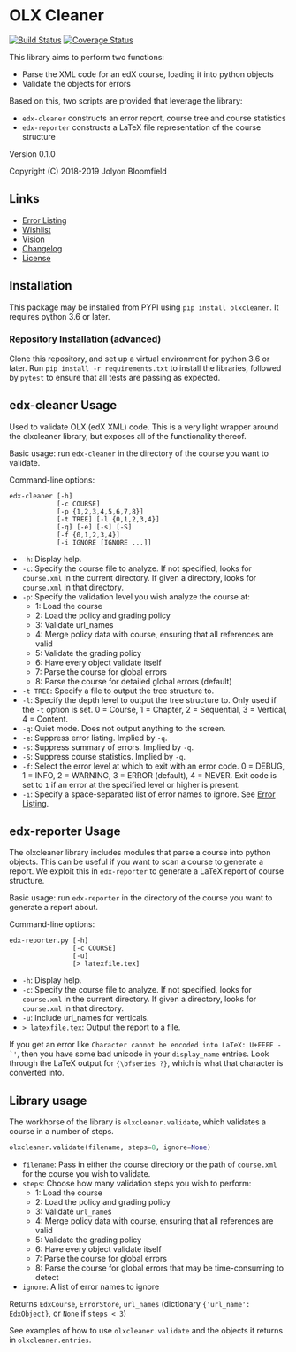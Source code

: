 # OLX Cleaner

[![Build Status](https://api.travis-ci.org/jolyonb/olxcleaner.svg?branch=master)](https://travis-ci.org/jolyonb/olxcleaner) [![Coverage Status](https://codecov.io/gh/jolyonb/olxcleaner/branch/master/graphs/badge.svg)](https://codecov.io/gh/jolyonb/olxcleaner)

This library aims to perform two functions:

* Parse the XML code for an edX course, loading it into python objects
* Validate the objects for errors

Based on this, two scripts are provided that leverage the library:

* `edx-cleaner` constructs an error report, course tree and course statistics
* `edx-reporter` constructs a LaTeX file representation of the course structure

Version 0.1.0

Copyright (C) 2018-2019 Jolyon Bloomfield

## Links

* [Error Listing](errors.md)
* [Wishlist](wishlist.md)
* [Vision](vision.md)
* [Changelog](changelog.md)
* [License](LICENSE)

## Installation

This package may be installed from PYPI using `pip install olxcleaner`. It requires python 3.6 or later.

### Repository Installation (advanced) 

Clone this repository, and set up a virtual environment for python 3.6 or later. Run `pip install -r requirements.txt` to install the libraries, followed by `pytest` to ensure that all tests are passing as expected.

## edx-cleaner Usage

Used to validate OLX (edX XML) code. This is a very light wrapper around the olxcleaner library, but exposes all of the functionality thereof.

Basic usage: run `edx-cleaner` in the directory of the course you want to validate.

Command-line options:

```text
edx-cleaner [-h] 
            [-c COURSE]
            [-p {1,2,3,4,5,6,7,8}] 
            [-t TREE] [-l {0,1,2,3,4}]
            [-q] [-e] [-s] [-S]
            [-f {0,1,2,3,4}]
            [-i IGNORE [IGNORE ...]]
```

* `-h`: Display help.
* `-c`: Specify the course file to analyze. If not specified, looks for `course.xml` in the current directory. If given a directory, looks for `course.xml` in that directory.
* `-p`: Specify the validation level you wish analyze the course at:
  * 1: Load the course
  * 2: Load the policy and grading policy
  * 3: Validate url_names
  * 4: Merge policy data with course, ensuring that all references are valid
  * 5: Validate the grading policy
  * 6: Have every object validate itself
  * 7: Parse the course for global errors
  * 8: Parse the course for detailed global errors (default)
* `-t TREE`: Specify a file to output the tree structure to.
* `-l`: Specify the depth level to output the tree structure to. Only used if the `-t` option is set. 0 = Course, 1 = Chapter, 2 = Sequential, 3 = Vertical, 4 = Content. 
* `-q`: Quiet mode. Does not output anything to the screen.
* `-e`: Suppress error listing. Implied by `-q`.
* `-s`: Suppress summary of errors. Implied by `-q`.
* `-S`: Suppress course statistics. Implied by `-q`.
* `-f`: Select the error level at which to exit with an error code. 0 = DEBUG, 1 = INFO, 2 = WARNING, 3 = ERROR (default), 4 = NEVER. Exit code is set to `1` if an error at the specified level or higher is present.
* `-i`: Specify a space-separated list of error names to ignore. See [Error Listing](errors.md).

## edx-reporter Usage

The olxcleaner library includes modules that parse a course into python objects. This can be useful if you want to scan a course to generate a report. We exploit this in `edx-reporter` to generate a LaTeX report of course structure.

Basic usage: run `edx-reporter` in the directory of the course you want to generate a report about.

Command-line options:

```text
edx-reporter.py [-h] 
                [-c COURSE]
                [-u]
                [> latexfile.tex]
```

* `-h`: Display help.
* `-c`: Specify the course file to analyze. If not specified, looks for `course.xml` in the current directory. If given a directory, looks for `course.xml` in that directory.
* `-u`: Include url_names for verticals.
* `> latexfile.tex`: Output the report to a file.

If you get an error like ``Character cannot be encoded into LaTeX: U+FEFF - `'``, then you have some bad unicode in your `display_name` entries. Look through the LaTeX output for `{\bfseries ?}`, which is what that character is converted into.

## Library usage

The workhorse of the library is `olxcleaner.validate`, which validates a course in a number of steps.

```python
olxcleaner.validate(filename, steps=8, ignore=None)
```

* `filename`: Pass in either the course directory or the path of `course.xml` for the course you wish to validate.
* `steps`: Choose how many validation steps you wish to perform:
    * 1: Load the course
    * 2: Load the policy and grading policy
    * 3: Validate `url_name`s
    * 4: Merge policy data with course, ensuring that all references are valid
    * 5: Validate the grading policy
    * 6: Have every object validate itself
    * 7: Parse the course for global errors
    * 8: Parse the course for global errors that may be time-consuming to detect
* `ignore`: A list of error names to ignore

Returns `EdxCourse`, `ErrorStore`, `url_names` (dictionary `{'url_name': EdxObject}`, or `None` if `steps < 3`)

See examples of how to use `olxcleaner.validate` and the objects it returns in `olxcleaner.entries`.

